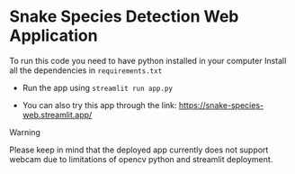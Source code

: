 # Snake Species Detection Web Application

To run this code you need to have python installed in your computer
Install all the dependencies in `requirements.txt`

- Run the app using ```streamlit run app.py```

- You can also try this app through the link: https://snake-species-web.streamlit.app/
> [!WARNING]
> Please keep in mind that the deployed app currently does not support webcam due to limitations of opencv python and streamlit deployment.
